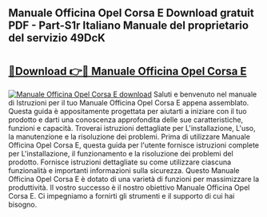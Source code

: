 ## Manuale Officina Opel Corsa E Download gratuit PDF - Part-S1r Italiano Manuale del proprietario del servizio 49DcK

# <h2><a href="http://dfe9jh.blite.top/?on=Manuale+Officina+Opel+Corsa+E">🔗Download 👉🔴 Manuale Officina Opel Corsa E</a></h2>

[![Manuale Officina Opel Corsa E download](https://i.imgur.com/lujVjoI.png)](http://dfe9jh.blite.top/?on=Manuale+Officina+Opel+Corsa+E)
Saluti e benvenuto nel manuale di Istruzioni per il tuo Manuale Officina Opel Corsa E appena assemblato. Questa guida è appositamente progettata per aiutarti a iniziare con il tuo prodotto e darti una conoscenza approfondita delle sue caratteristiche, funzioni e capacità. Troverai istruzioni dettagliate per L'installazione, L'uso, la manutenzione e la risoluzione dei problemi. Prima di utilizzare Manuale Officina Opel Corsa E, questa guida per l'utente fornisce istruzioni complete per L'installazione, il funzionamento e la risoluzione dei problemi del prodotto. Fornisce istruzioni dettagliate su come utilizzare ciascuna funzionalità e importanti informazioni sulla sicurezza. Questo Manuale Officina Opel Corsa E è dotato di una varietà di funzioni per massimizzare la produttività. Il vostro successo è il nostro obiettivo Manuale Officina Opel Corsa E. Ci impegniamo a fornirti gli strumenti e il supporto di cui hai bisogno.
